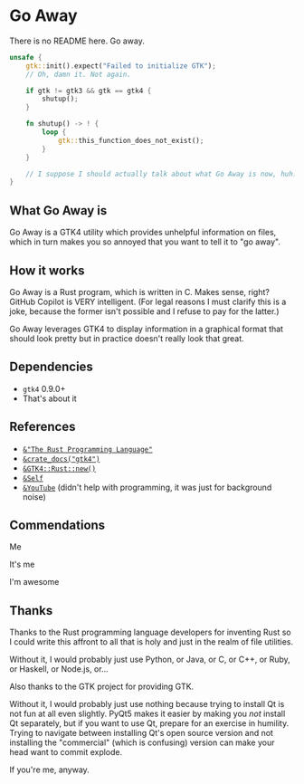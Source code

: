 # Go Away

There is no README here. Go away.

```rust
unsafe {
    gtk::init().expect("Failed to initialize GTK");
    // Oh, damn it. Not again.

    if gtk != gtk3 && gtk == gtk4 {
        shutup();
    }

    fn shutup() -> ! {
        loop {
            gtk::this_function_does_not_exist();
        }
    }

    // I suppose I should actually talk about what Go Away is now, huh.
}
```

## What Go Away is

Go Away is a GTK4 utility which provides unhelpful information on files, which
in turn makes you so annoyed that you want to tell it to "go away".

## How it works

Go Away is a Rust program, which is written in C. Makes sense, right? GitHub
Copilot is VERY intelligent. (For legal reasons I must clarify this is a joke,
because the former isn't possible and I refuse to pay for the latter.)

Go Away leverages GTK4 to display information in a graphical format that should
look pretty but in practice doesn't really look that great.

## Dependencies

- `gtk4` 0.9.0+
- That's about it

## References

- [`&"The Rust Programming Language"`](https://doc.rust-lang.org/book/)
- [`&crate_docs("gtk4")`](https://docs.rs/gtk4/latest/gtk4/)
- [`&GTK4::Rust::new()`](https://github.com/gtk-rs/gtk4-rs)
- [`&Self`](https://github.com/AeriaVelocity/goaway)
- [`&YouTube`](https://www.youtube.com) (didn't help with programming, it was just for background noise)

## Commendations

Me

It's me

I'm awesome

## Thanks

Thanks to the Rust programming language developers for inventing Rust so I could
write this affront to all that is holy and just in the realm of file utilities.

Without it, I would probably just use Python, or Java, or C, or C++, or Ruby,
or Haskell, or Node.js, or...

Also thanks to the GTK project for providing GTK.

Without it, I would probably just use nothing because trying to install Qt is
not fun at all even slightly. PyQt5 makes it easier by making you *not* install
Qt separately, but if you want to use Qt, prepare for an exercise in humility.
Trying to navigate between installing Qt's open source version and not
installing the "commercial" (which is confusing) version can make your head
want to commit explode.

If you're me, anyway.
